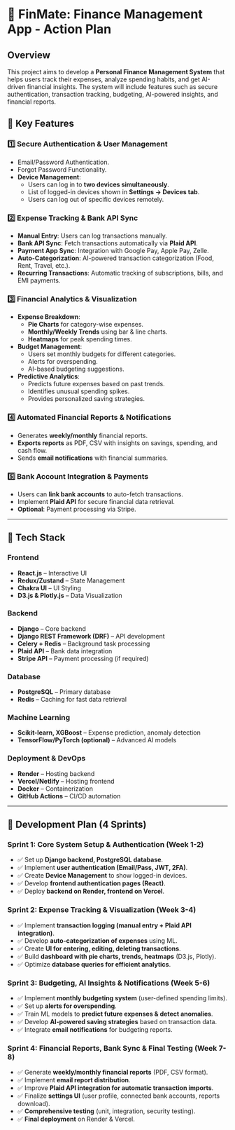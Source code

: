 # 📌 **FinMate: Finance Management App - Action Plan**

## **Overview**
This project aims to develop a **Personal Finance Management System** that helps users track their expenses, analyze spending habits, and get AI-driven financial insights. The system will include features such as secure authentication, transaction tracking, budgeting, AI-powered insights, and financial reports.

## **🎯 Key Features**

### **1️⃣ Secure Authentication & User Management**
- Email/Password Authentication.
- Forgot Password Functionality.
- **Device Management**:
  - Users can log in to **two devices simultaneously**.
  - List of logged-in devices shown in **Settings → Devices tab**.
  - Users can log out of specific devices remotely.

### **2️⃣ Expense Tracking & Bank API Sync**
- **Manual Entry**: Users can log transactions manually.
- **Bank API Sync**: Fetch transactions automatically via **Plaid API**.
- **Payment App Sync**: Integration with Google Pay, Apple Pay, Zelle.
- **Auto-Categorization**: AI-powered transaction categorization (Food, Rent, Travel, etc.).
- **Recurring Transactions**: Automatic tracking of subscriptions, bills, and EMI payments.

### **3️⃣ Financial Analytics & Visualization**
- **Expense Breakdown**:
  - **Pie Charts** for category-wise expenses.
  - **Monthly/Weekly Trends** using bar & line charts.
  - **Heatmaps** for peak spending times.
- **Budget Management**:
  - Users set monthly budgets for different categories.
  - Alerts for overspending.
  - AI-based budgeting suggestions.
- **Predictive Analytics**:
  - Predicts future expenses based on past trends.
  - Identifies unusual spending spikes.
  - Provides personalized saving strategies.

### **4️⃣ Automated Financial Reports & Notifications**
- Generates **weekly/monthly** financial reports.
- **Exports reports** as PDF, CSV with insights on savings, spending, and cash flow.
- Sends **email notifications** with financial summaries.

### **5️⃣ Bank Account Integration & Payments**
- Users can **link bank accounts** to auto-fetch transactions.
- Implement **Plaid API** for secure financial data retrieval.
- **Optional**: Payment processing via Stripe.

---

## **🔧 Tech Stack**
### **Frontend**
- **React.js** – Interactive UI
- **Redux/Zustand** – State Management
- **Chakra UI** – UI Styling
- **D3.js & Plotly.js** – Data Visualization

### **Backend**
- **Django** – Core backend
- **Django REST Framework (DRF)** – API development
- **Celery + Redis** – Background task processing
- **Plaid API** – Bank data integration
- **Stripe API** – Payment processing (if required)

### **Database**
- **PostgreSQL** – Primary database
- **Redis** – Caching for fast data retrieval

### **Machine Learning**
- **Scikit-learn, XGBoost** – Expense prediction, anomaly detection
- **TensorFlow/PyTorch (optional)** – Advanced AI models

### **Deployment & DevOps**
- **Render** – Hosting backend
- **Vercel/Netlify** – Hosting frontend
- **Docker** – Containerization
- **GitHub Actions** – CI/CD automation

---

## **🚀 Development Plan (4 Sprints)**
### **Sprint 1: Core System Setup & Authentication (Week 1-2)**
- ✅ Set up **Django backend, PostgreSQL database**.
- ✅ Implement **user authentication (Email/Pass, JWT, 2FA)**.
- ✅ Create **Device Management** to show logged-in devices.
- ✅ Develop **frontend authentication pages (React)**.
- ✅ Deploy **backend on Render, frontend on Vercel**.

### **Sprint 2: Expense Tracking & Visualization (Week 3-4)**
- ✅ Implement **transaction logging (manual entry + Plaid API integration)**.
- ✅ Develop **auto-categorization of expenses** using ML.
- ✅ Create **UI for entering, editing, deleting transactions**.
- ✅ Build **dashboard with pie charts, trends, heatmaps** (D3.js, Plotly).
- ✅ Optimize **database queries for efficient analytics**.

### **Sprint 3: Budgeting, AI Insights & Notifications (Week 5-6)**
- ✅ Implement **monthly budgeting system** (user-defined spending limits).
- ✅ Set up **alerts for overspending**.
- ✅ Train ML models to **predict future expenses & detect anomalies**.
- ✅ Develop **AI-powered saving strategies** based on transaction data.
- ✅ Integrate **email notifications** for budgeting reports.

### **Sprint 4: Financial Reports, Bank Sync & Final Testing (Week 7-8)**
- ✅ Generate **weekly/monthly financial reports** (PDF, CSV format).
- ✅ Implement **email report distribution**.
- ✅ Improve **Plaid API integration for automatic transaction imports**.
- ✅ Finalize **settings UI** (user profile, connected bank accounts, reports download).
- ✅ **Comprehensive testing** (unit, integration, security testing).
- ✅ **Final deployment** on Render & Vercel.
